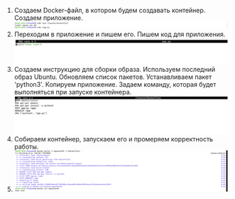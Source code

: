 1. Создаем Docker-файл, в котором будем создавать контейнер. Создаем приложение. 
![](Containerization_HW4_1.png)
2. Переходим в приложение и пишем его. Пишем код для приложения. 
![](Containerization_HW4_2.png)
3. Создаем инструкцию для сборки образа. Используем последний образ Ubuntu. Обновляем список пакетов.
Устанавливаем пакет 'python3'. Копируем приложение.
Задаем команду, которая будет выполняться при запуске контейнера.
![](Containerization_HW4_3.png)
4. Собираем контейнер, запускаем его и промеряем корректность работы. 
5. ![](Containerization_HW4_4.png)


